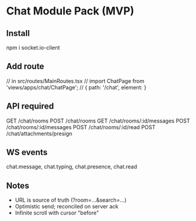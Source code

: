 # Chat Module Pack (MVP)

## Install
npm i socket.io-client

## Add route
// in src/routes/MainRoutes.tsx
// import ChatPage from 'views/apps/chat/ChatPage';
// { path: '/chat', element: <ChatPage /> }

## API required
GET  /chat/rooms
POST /chat/rooms
GET  /chat/rooms/:id/messages
POST /chat/rooms/:id/messages
POST /chat/rooms/:id/read
POST /chat/attachments/presign

## WS events
chat.message, chat.typing, chat.presence, chat.read

## Notes
- URL is source of truth (?room=...&search=...)
- Optimistic send; reconciled on server ack
- Infinite scroll with cursor "before"

